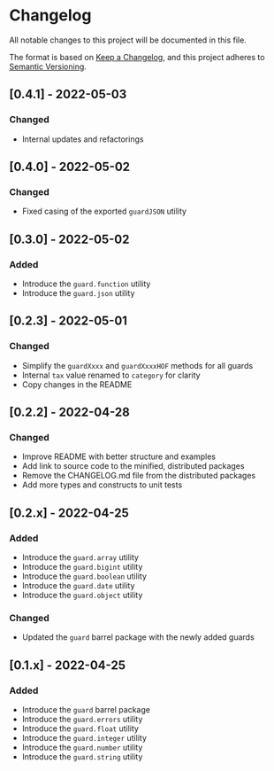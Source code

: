 # Changelog

All notable changes to this project will be documented in this file.

The format is based on [Keep a Changelog](https://keepachangelog.com/en/1.0.0/), and this project adheres to [Semantic Versioning](https://semver.org/spec/v2.0.0.html).

## [0.4.1] - 2022-05-03

### Changed

- Internal updates and refactorings

## [0.4.0] - 2022-05-02

### Changed

- Fixed casing of the exported `guardJSON` utility

## [0.3.0] - 2022-05-02

### Added

- Introduce the `guard.function` utility
- Introduce the `guard.json` utility

## [0.2.3] - 2022-05-01

### Changed

- Simplify the `guardXxxx` and `guardXxxxHOF` methods for all guards
- Internal `tax` value renamed to `category` for clarity
- Copy changes in the README

## [0.2.2] - 2022-04-28

### Changed

- Improve README with better structure and examples
- Add link to source code to the minified, distributed packages
- Remove the CHANGELOG.md file from the distributed packages
- Add more types and constructs to unit tests

## [0.2.x] - 2022-04-25

### Added

- Introduce the `guard.array` utility
- Introduce the `guard.bigint` utility
- Introduce the `guard.boolean` utility
- Introduce the `guard.date` utility
- Introduce the `guard.object` utility

### Changed

- Updated the `guard` barrel package with the newly added guards

## [0.1.x] - 2022-04-25

### Added

- Introduce the `guard` barrel package
- Introduce the `guard.errors` utility
- Introduce the `guard.float` utility
- Introduce the `guard.integer` utility
- Introduce the `guard.number` utility
- Introduce the `guard.string` utility
